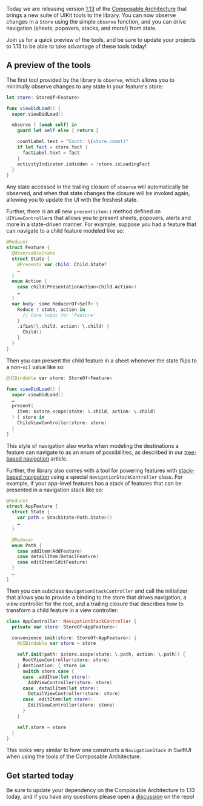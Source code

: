Today we are releasing version [1.13][tca-1.13-release] of the 
[Composable Architecture][tca-gh] that brings a new suite of UIKit tools to the library. You can
now observe changes in a `Store` using the simple `observe` function, and you can drive navigation
(sheets, popovers, stacks, and more!) from state.

Join us for a quick preview of the tools, and be sure to update your projects to 1.13 to be able
to take advantage of these tools today!

## A preview of the tools

The first tool provided by the library is `observe`, which allows you to minimally observe 
changes to any state in your feature's store:

```swift
let store: StoreOf<Feature>

func viewDidLoad() {
  super.viewDidLoad()

  observe { [weak self] in
    guard let self else { return }

    countLabel.text = "Count: \(store.count)"
    if let fact = store.fact {
      factLabel.text = fact
    }
    activityIndicator.isHidden = !store.isLoadingFact
  }
}
```

Any state accessed in the trailing closure of `observe` will automatically be observed, and when
that state changes the closure will be invoked again, allowing you to update the UI with the 
freshest state.

Further, there is an all new `present(item:)` method defined on `UIViewController`s that allows 
you to present sheets, popovers, alerts and more in a state-driven manner. For example, suppose 
you had a feature that can navigate to a child feature modeled like so:

```swift
@Reducer
struct Feature {
  @ObservableState
  struct State {
    @Presents var child: Child.State?
    …
  }
  enum Action {
    case child(PresentationAction<Child.Action>)
    …
  }
  var body: some ReducerOf<Self> {
    Reduce { state, action in
      // Core logic for 'Feature' 
    }
    .ifLet(\.child, action: \.child) {
      Child()
    }
  }
}
```

Then you can present the child feature in a sheet whenever the state flips to a non-`nil` value
like so:

```swift
@UIBindable var store: StoreOf<Feature>

func viewDidLoad() {
  super.viewDidLoad()
  …
  present(
    item: $store.scope(state: \.child, action: \.child)
  ) { store in
    ChildViewController(store: store)
  }
}
```

This style of navigation also works when modeling the destinations a feature can navigate to as
an enum of possibilities, as described in our [tree-based navigation][tree-based-nav] article.

Further, the library also comes with a tool for powering features with
[stack-based navigation][stack-based-nav] using a special `NavigationStackController` class.
For example, if your app-level features has a stack of features that can be presented in a 
navigation stack like so:

```swift
@Reducer
struct AppFeature {
  struct State {
    var path = StackState<Path.State>()
    …
  }

  @Reducer
  enum Path {
    case addItem(AddFeature)
    case detailItem(DetailFeature)
    case editItem(EditFeature)
  }
  …
}
```

Then you can subclass `NavigationStackController` and call the initializer that allows you to 
provide a binding to the store that drives navigation, a view controller for the root, and a 
trailing closure that describes how to transform a child feature in a view controller: 

```swift
class AppController: NavigationStackController {
  private var store: StoreOf<AppFeature>!

  convenience init(store: StoreOf<AppFeature>) {
    @UIBindable var store = store

    self.init(path: $store.scope(state: \.path, action: \.path)) {
      RootViewController(store: store)
    } destination: { store in
      switch store.case {
      case .addItem(let store):
        AddViewController(store: store)
      case .detailItem(let store):
        DetailViewController(store: store)
      case .editItem(let store):
        EditViewController(store: store)
      }
    }

    self.store = store
  }
}
```

This looks very similar to how one constructs a `NavigationStack` in SwiftUI when using the tools
of the Composable Architecture.

## Get started today

Be sure to update your dependency on the Composable Architecture to 1.13 today, and if you have
any questions please open a [discussion][tca-discussion] on the repo!

[stack-based-nav]: https://pointfreeco.github.io/swift-composable-architecture/main/documentation/composablearchitecture/stackbasednavigation
[tree-based-nav]: https://pointfreeco.github.io/swift-composable-architecture/main/documentation/composablearchitecture/treebasednavigation
[tca-1.13-release]: https://github.com/pointfreeco/swift-composable-architecture/releases/tag/1.13.0
[tca-gh]: https://github.com/pointfreeco/swift-composable-architecture/
[tca-discussion]: https://github.com/pointfreeco/swift-composable-architecture/discussions
